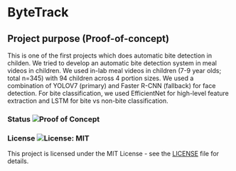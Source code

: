# ByteTrack
## Project purpose (Proof-of-concept)
This is one of the first projects which does automatic bite detection in childen. We tried to develop an automatic bite detection system in meal videos in children. We used in-lab meal videos in children (7-9 year olds; total n=345) with 94 children across 4 portion sizes. We used a combination of YOLOV7 (primary) and Faster R-CNN (fallback) for face detection. For bite classification, we used EfficientNet for high-level feature extraction and LSTM for bite vs non-bite classification. 

### Status ![Proof of Concept](https://img.shields.io/badge/status-proof--of--concept-blue)

### License ![License: MIT](https://img.shields.io/badge/license-MIT-green)
This project is licensed under the MIT License - see the [LICENSE](LICENSE) file for details.


